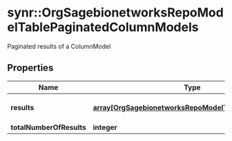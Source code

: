 # synr::OrgSagebionetworksRepoModelTablePaginatedColumnModels

Paginated results of a ColumnModel

## Properties
Name | Type | Description | Notes
------------ | ------------- | ------------- | -------------
**results** | [**array[OrgSagebionetworksRepoModelTableColumnModel]**](org.sagebionetworks.repo.model.table.ColumnModel.md) | The list of ColumnModels for this page | [optional] 
**totalNumberOfResults** | **integer** |  | [optional] 


